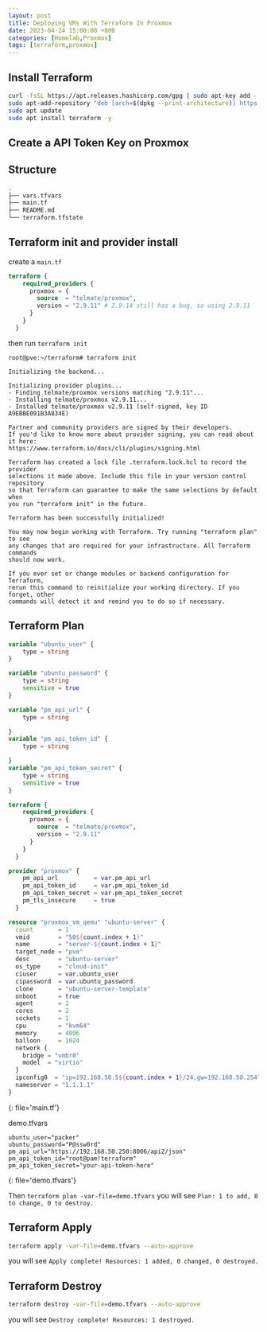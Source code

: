 ```yaml
---
layout: post
title: Deploying VMs With Terraform In Proxmox
date: 2023-04-24 15:00:00 +800
categories: [Homelab,Proxmox]
tags: [terraform,proxmox]
---
```


## Install Terraform
```bash
curl -fsSL https://apt.releases.hashicorp.com/gpg | sudo apt-key add -
sudo apt-add-repository "deb [arch=$(dpkg --print-architecture)] https://apt.releases.hashicorp.com $(lsb_release -cs) main"
sudo apt update
sudo apt install terraform -y
```
## Create a API Token Key on Proxmox

## Structure
```sh
.
├── vars.tfvars
├── main.tf
├── README.md
└── terraform.tfstate
```

## Terraform init and provider install

create a `main.tf` 
```tf
terraform {
    required_providers {
      proxmox = {
        source  = "telmate/proxmox",
        version = "2.9.11" # 2.9.14 still has a bug, so using 2.9.11
      }
    }
  }
```
then run `terraform init`
```
root@pve:~/terraform# terraform init

Initializing the backend...

Initializing provider plugins...
- Finding telmate/proxmox versions matching "2.9.11"...
- Installing telmate/proxmox v2.9.11...
- Installed telmate/proxmox v2.9.11 (self-signed, key ID A9EBBE091B3A834E)

Partner and community providers are signed by their developers.
If you'd like to know more about provider signing, you can read about it here:
https://www.terraform.io/docs/cli/plugins/signing.html

Terraform has created a lock file .terraform.lock.hcl to record the provider
selections it made above. Include this file in your version control repository
so that Terraform can guarantee to make the same selections by default when
you run "terraform init" in the future.

Terraform has been successfully initialized!

You may now begin working with Terraform. Try running "terraform plan" to see
any changes that are required for your infrastructure. All Terraform commands
should now work.

If you ever set or change modules or backend configuration for Terraform,
rerun this command to reinitialize your working directory. If you forget, other
commands will detect it and remind you to do so if necessary.
```

## Terraform Plan

```tf
variable "ubuntu_user" {
    type = string
}

variable "ubuntu_password" {
    type = string
    sensitive = true
}

variable "pm_api_url" {
    type = string

}
variable "pm_api_token_id" {
    type = string

}
variable "pm_api_token_secret" {
    type = string
    sensitive = true
}

terraform {
    required_providers {
      proxmox = {
        source  = "telmate/proxmox",
        version = "2.9.11"
      }
    }
  }

provider "proxmox" {
    pm_api_url          = var.pm_api_url
    pm_api_token_id     = var.pm_api_token_id
    pm_api_token_secret = var.pm_api_token_secret
    pm_tls_insecure     = true
  }

resource "proxmox_vm_qemu" "ubuntu-server" {
  count       = 1
  vmid        = "50${count.index + 1}"
  name        = "server-${count.index + 1}"
  target_node = "pve"
  desc        = "ubuntu-server"
  os_type     = "cloud-init"
  ciuser      = var.ubuntu_user
  cipassword  = var.ubuntu_password
  clone       = "ubuntu-server-template"
  onboot      = true
  agent       = 1
  cores       = 2
  sockets     = 1
  cpu         = "kvm64"
  memory      = 4096
  balloon     = 1024
  network {
    bridge = "vmbr0"
    model  = "virtio"
  }
  ipconfig0  = "ip=192.168.50.5${count.index + 1}/24,gw=192.168.50.254"
  nameserver = "1.1.1.1"
}
```
{: file='main.tf'}

demo.tfvars
```
ubuntu_user="packer"
ubuntu_password="P@ssw0rd"
pm_api_url="https://192.168.50.250:8006/api2/json"
pm_api_token_id="root@pam!terraform"
pm_api_token_secret="your-api-token-here"
```
{: file='demo.tfvars'}

Then `terraform plan -var-file=demo.tfvars`
you will see `Plan: 1 to add, 0 to change, 0 to destroy.`

## Terraform Apply 
```sh
terraform apply -var-file=demo.tfvars --auto-approve
```
you will see `Apply complete! Resources: 1 added, 0 changed, 0 destroyed.`

## Terraform Destroy

```sh
terraform destroy -var-file=demo.tfvars --auto-approve
```
you will see `Destroy complete! Resources: 1 destroyed.`

